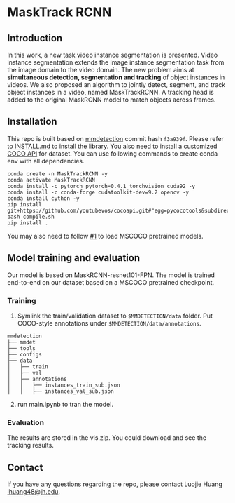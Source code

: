 
# MaskTrack RCNN

## Introduction

In this work, a new task video instance segmentation is presented. Video instance segmentation extends the image instance segmentation task from the image domain to the video domain. The new problem aims at **simultaneous detection, segmentation and tracking** of object instances in videos.
We also proposed an algorithm to jointly detect, segment, and track object instances in a video, named MaskTrackRCNN.  A tracking head is added to the original MaskRCNN model to match objects across frames.
## Installation
This repo is built based on [mmdetection](https://github.com/open-mmlab/mmdetection) commit hash `f3a939f`. Please refer to [INSTALL.md](INSTALL.md) to install the library.
You also need to install a customized [COCO API](https://github.com/youtubevos/cocoapi) for dataset.
You can use following commands to create conda env with all dependencies.
```
conda create -n MaskTrackRCNN -y
conda activate MaskTrackRCNN
conda install -c pytorch pytorch=0.4.1 torchvision cuda92 -y
conda install -c conda-forge cudatoolkit-dev=9.2 opencv -y
conda install cython -y
pip install git+https://github.com/youtubevos/cocoapi.git#"egg=pycocotools&subdirectory=PythonAPI"
bash compile.sh
pip install .
```
You may also need to follow [#1](/../../issues/1) to load MSCOCO pretrained models.
## Model training and evaluation
Our model is based on MaskRCNN-resnet101-FPN. The model is trained end-to-end on our dataset based on a MSCOCO pretrained checkpoint.
### Training
1. Symlink the train/validation dataset to `$MMDETECTION/data` folder. Put COCO-style annotations under `$MMDETECTION/data/annotations`.
```
mmdetection
├── mmdet
├── tools
├── configs
├── data
│   ├── train
│   ├── val
│   ├── annotations
│   │   ├── instances_train_sub.json
│   │   ├── instances_val_sub.json
```

2. run main.ipynb to tran the model. 

### Evaluation

The results are stored in the vis.zip. You could download and see the tracking results.

## Contact
If you have any questions regarding the repo, please contact Luojie Huang <lhuang48@jh.edu>.

